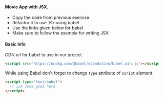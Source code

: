 #### Movie App with JSX.

- Copy the code from previous exercise
- Refactor it to use `JSX` using babel
- Use the links given below for babel
- Make sure to follow the example for writing JSX

#### Basic Info

CDN url for babel to use in our project.

```html
<script src="https://unpkg.com/@babel/standalone/babel.min.js"></script>
```

While using Babel don't forget to change `type` attribute of `script` element.

```html
<script type="text/babel">
  // JSX code goes here
</script>
```

